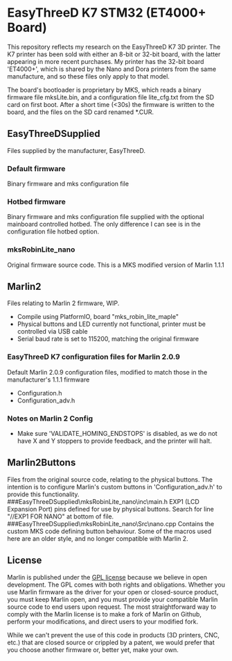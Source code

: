 # EasyThreeD K7 STM32 (ET4000+ Board)
This repository reflects my research on the EasyThreeD K7 3D printer.
The K7 printer has been sold with either an 8-bit or 32-bit board, with the latter appearing in more recent purchases. My printer has the 32-bit board 'ET4000+', which is shared by the Nano and Dora printers from the same manufacture, and so these files only apply to that model.

The board's bootloader is proprietary by MKS, which reads a binary firmware file mksLite.bin, and a configuration file lite_cfg.txt from the SD card on first boot. After a short time (<30s) the firmware is written to the board, and the files on the SD card renamed *.CUR.

## EasyThreeDSupplied
Files supplied by the manufacturer, EasyThreeD.
### Default firmware
Binary firmware and mks configuration file
### Hotbed firmware
Binary firmware and mks configuration file supplied with the optional mainboard controlled hotbed. The only difference I can see is in the configuration file hotbed option.
### mksRobinLite_nano
Original firmware source code. This is a MKS modified version of Marlin 1.1.1

## Marlin2
Files relating to Marlin 2 firmware, WIP.
- Compile using PlatformIO, board "mks_robin_lite_maple"
- Physical buttons and LED currently not functional, printer must be controlled via USB cable
- Serial baud rate is set to 115200, matching the original firmware
### EasyThreeD K7 configuration files for Marlin 2.0.9
Default Marlin 2.0.9 configuration files, modified to match those in the manufacturer's 1.1.1 firmware
- Configuration.h
- Configuration_adv.h

### Notes on Marlin 2 Config
- Make sure 'VALIDATE_HOMING_ENDSTOPS' is disabled, as we do not have X and Y stoppers to provide feedback, and the printer will halt.

## Marlin2Buttons
Files from the original source code, relating to the physical buttons. The intention is to configure Marlin's custom buttons in 'Configuration_adv.h' to provide this functionality.
###EasyThreeDSupplied\mksRobinLite_nano\inc\main.h
EXP1 (LCD Expansion Port) pins defined for use by physical buttons. Search for line "//EXP1 FOR NANO" at bottom of file.
###EasyThreeDSupplied\mksRobinLite_nano\Src\nano.cpp
Contains the custom MKS code defining button behaviour. Some of the macros used here are an older style, and no longer compatible with Marlin 2.



## License
Marlin is published under the [GPL license](https://github.com/COPYING.md) because we believe in open development. The GPL comes with both rights and obligations. Whether you use Marlin firmware as the driver for your open or closed-source product, you must keep Marlin open, and you must provide your compatible Marlin source code to end users upon request. The most straightforward way to comply with the Marlin license is to make a fork of Marlin on Github, perform your modifications, and direct users to your modified fork.

While we can't prevent the use of this code in products (3D printers, CNC, etc.) that are closed source or crippled by a patent, we would prefer that you choose another firmware or, better yet, make your own.
